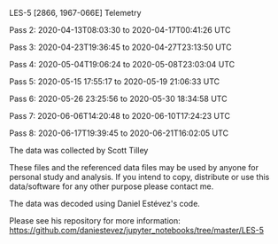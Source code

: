 LES-5 [2866, 1967-066E] Telemetry

Pass 2: 2020-04-13T08:03:30 to 2020-04-17T00:41:26 UTC

Pass 3: 2020-04-23T19:36:45 to 2020-04-27T23:13:50 UTC

Pass 4: 2020-05-04T19:06:24 to 2020-05-08T23:03:04 UTC

Pass 5: 2020-05-15 17:55:17 to 2020-05-19 21:06:33 UTC

Pass 6: 2020-05-26 23:25:56 to 2020-05-30 18:34:58 UTC

Pass 7: 2020-06-06T14:20:48 to 2020-06-10T17:24:23 UTC

Pass 8: 2020-06-17T19:39:45 to 2020-06-21T16:02:05 UTC

The data was collected by Scott Tilley

These files and the referenced data files may be used by anyone for personal study and analysis.  If you intend to copy, distribute or use this data/software for any other purpose please contact me.

The data was decoded using Daniel Estévez's code.  

Please see his repository for more information:
https://github.com/daniestevez/jupyter_notebooks/tree/master/LES-5
